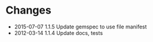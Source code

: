 # Changes

* 2015-07-07 1.1.5 Update gemspec to use file manifest
* 2012-03-14 1.1.4 Update docs, tests
